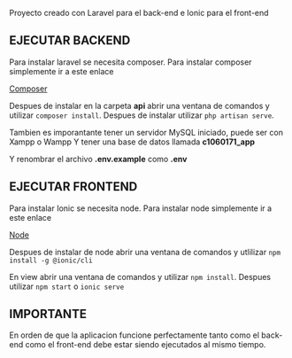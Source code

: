 Proyecto creado con Laravel para el back-end e Ionic para el front-end  

## EJECUTAR BACKEND

Para instalar laravel se necesita composer. Para instalar composer simplemente ir a este enlace

<a href="https://getcomposer.org/download/">Composer</a>

Despues de instalar en la carpeta <strong>api</strong> abrir una ventana de comandos y utilizar `composer install`. Despues de instalar utilizar `php artisan serve`. 

Tambien es imporantante tener un servidor MySQL iniciado, puede ser con Xampp o Wampp
Y tener una base de datos llamada <strong>c1060171_app</strong> 

Y renombrar el archivo <strong>.env.example</strong> como <strong>.env</strong> 

## EJECUTAR FRONTEND

Para instalar Ionic se necesita node. Para instalar node simplemente ir a este enlace

<a href="https://nodejs.org/en/">Node</a>

Despues de instalar de node abrir una ventana de comandos y utlilizar `npm install -g @ionic/cli`

En view abrir una ventana de comandos y  utilizar `npm install`. Despues utilizar `npm start` o `ionic serve`

## IMPORTANTE

En orden de que la aplicacion funcione perfectamente tanto como el back-end como el front-end debe estar siendo ejecutados al mismo tiempo.
